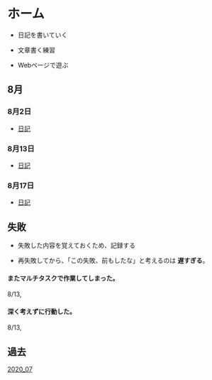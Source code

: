 
# ホーム

* 日記を書いていく

* 文章書く練習

* Webページで遊ぶ

## 8月

### 8月2日

* [日記](./08_02.md)

### 8月13日

* [日記](./08_13.md)

### 8月17日

* [日記](./08_17.md)

## 失敗

* 失敗した内容を覚えておくため、記録する

* 再失敗してから、「この失敗、前もしたな」と考えるのは **遅すぎる**。

#### またマルチタスクで作業してしまった。
8/13,

#### 深く考えずに行動した。
8/13,

## 過去

[2020_07](./2020_07/07_index.md)
